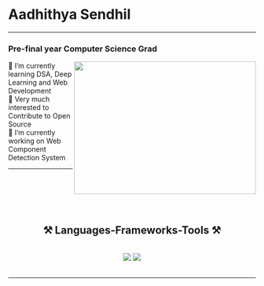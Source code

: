 #  Aadhithya Sendhil
---
### Pre-final year Computer Science Grad
<div>
<img align="right" width='370' height='270' src='https://media1.tenor.com/m/41I-iMyClCgAAAAd/programmer-programming.gif'>
 🌱 I’m currently learning DSA, Deep Learning and Web Development <br>
 👯 Very much interested to Contribute to Open Source <br>
 🔭 I’m currently working on Web Component Detection System <br>
 </div>

 <hr/>
 <br>
 <br>
 <br>
 <br>
 
<h2 align="center">⚒️ Languages-Frameworks-Tools ⚒️</h2>
<br/>
<div align="center">
    <img src="https://skillicons.dev/icons?i=react,html,css,vscode,github,figma,git" />
    <img src="https://skillicons.dev/icons?i=javascript,python,c,java,mysql,flask" /><br>
</div>

<br/>
<hr/>
<!--
**PazhayaSoru/PazhayaSoru** is a ✨ _special_ ✨ repository because its `README.md` (this file) appears on your GitHub profile.

Here are some ideas to get you started:

- 🔭 I’m currently working on ...
- 🌱 I’m currently learning ...
- 👯 I’m looking to collaborate on ...
- 🤔 I’m looking for help with ...
- 💬 Ask me about ...
- 📫 How to reach me: ...
- 😄 Pronouns: ...
- ⚡ Fun fact: ...
-->
